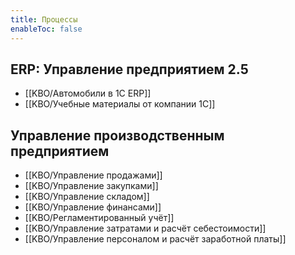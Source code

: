 ```yaml
---
title: Процессы
enableToc: false
---
```


## ERP: Управление предприятием 2.5

- [[KBO/Автомобили в 1С ERP]]
- [[KBO/Учебные материалы от компании 1С]]

## Управление производственным предприятием

- [[KBO/Управление продажами]]
- [[KBO/Управление закупками]]
- [[KBO/Управление складом]]
- [[KBO/Управление финансами]]
- [[KBO/Регламентированный учёт]]
- [[KBO/Управление затратами и расчёт себестоимости]]
- [[KBO/Управление персоналом и расчёт заработной платы]]




